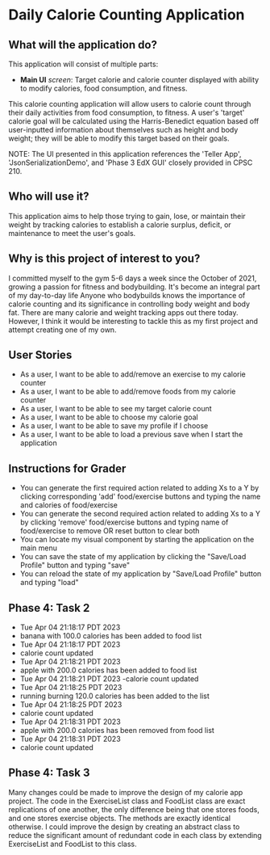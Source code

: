# Daily Calorie Counting Application

## What will the application do?

This application will consist of multiple parts:

- **Main UI** *screen*: Target calorie and calorie counter displayed with ability to modify calories, food consumption,
  and fitness.

This calorie counting application will allow users to calorie count through their daily activities from food
consumption, to fitness. A user's 'target' calorie goal will be calculated using the Harris-Benedict equation based off
user-inputted information about themselves such as height and body weight; they will be able to modify this target based
on their goals.

NOTE: The UI presented in this application references the 'Teller App', 'JsonSerializationDemo', and 'Phase 3 EdX GUI'
closely provided in
CPSC 210.

## Who will use it?

This application aims to help those trying to gain, lose, or maintain their weight by tracking calories to establish a
calorie surplus, deficit, or maintenance to meet the user's goals.

## Why is this project of interest to you?

I committed myself to the gym 5-6 days a week since the October of 2021, growing a passion for fitness and bodybuilding.
It's become an integral part of my day-to-day life Anyone who bodybuilds knows the importance of calorie counting and
its significance in controlling body weight and body fat. There are many calorie and weight tracking apps out there
today. However, I think it would be interesting to tackle this as my first project and attempt creating one of my own.

## User Stories

- As a user, I want to be able to add/remove an exercise to my calorie counter
- As a user, I want to be able to add/remove foods from my calorie counter
- As a user, I want to be able to see my target calorie count
- As a user, I want to be able to choose my calorie goal
- As a user, I want to be able to save my profile if I choose
- As a user, I want to be able to load a previous save when I start the application

## Instructions for Grader

- You can generate the first required action related to adding Xs to a Y by clicking corresponding 'add' food/exercise
  buttons and typing the name and calories of food/exercise
- You can generate the second required action related to adding Xs to a Y by clicking 'remove' food/exercise buttons and
  typing name of food/exercise to remove OR reset button to clear both
- You can locate my visual component by starting the application on the main menu
- You can save the state of my application by clicking the "Save/Load Profile" button and typing "save"
- You can reload the state of my application by "Save/Load Profile" button and typing "load"

## Phase 4: Task 2

- Tue Apr 04 21:18:17 PDT 2023
- banana with 100.0 calories has been added to food list
- Tue Apr 04 21:18:17 PDT 2023
- calorie count updated
- Tue Apr 04 21:18:21 PDT 2023
- apple with 200.0 calories has been added to food list
- Tue Apr 04 21:18:21 PDT 2023
  -calorie count updated
- Tue Apr 04 21:18:25 PDT 2023
- running burning 120.0 calories has been added to the list
- Tue Apr 04 21:18:25 PDT 2023
- calorie count updated
- Tue Apr 04 21:18:31 PDT 2023
- apple with 200.0 calories has been removed from food list
- Tue Apr 04 21:18:31 PDT 2023
- calorie count updated

## Phase 4: Task 3

Many changes could be made to improve the design of my calorie app project. The code in the ExerciseList class and FoodList class are exact replications of one another, the only difference being
that one stores foods, and one stores exercise objects. The methods are exactly identical otherwise. I could improve the
design by creating an abstract class to reduce the significant amount of redundant code in each class by extending ExerciseList
and FoodList to this class.